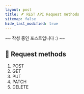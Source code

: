 ```yaml
---
layout: post
title: 🪶 REST API Request methods
sitemap: false
hide_last_modified: true
---
```


~~ 작성 중인 포스트입니다 :) ~~

## 📖 Request methods

1. POST
2. GET
3. PUT
4. PATCH
5. DELETE
